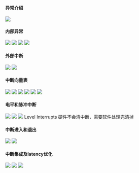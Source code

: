 #### 异常介绍
![](中断系统.assets\23495115-b2227cbe1ac12cbc.png)
#### 内部异常
![](中断系统.assets\23495115-5da4acfd7197fa12.png)
![](中断系统.assets\23495115-d480f55439fed64d.png)
![](中断系统.assets\23495115-422ca9290b09beb7.png)
![](中断系统.assets\23495115-ba398b64b8992f68.png)
#### 外部中断
![](中断系统.assets\23495115-06b2eb98a9d5224f.png)
![](中断系统.assets\23495115-b629d85ca815b8d8.png)
#### 中断向量表
![](中断系统.assets\23495115-0d7ff3468380f672.png)
![](中断系统.assets\23495115-c75a3385b84cd8ca.png)
![](中断系统.assets\23495115-cd038b1aa4005bfc.png)
![](中断系统.assets\23495115-98d67d59c041d050.png)
![](中断系统.assets\23495115-26cc814b7feebf9f.png)
![](中断系统.assets\23495115-230b3ed3781bd90b.png)
#### 电平和脉冲中断
![](中断系统.assets\23495115-048e60acd3875d93.png)
![](中断系统.assets\23495115-28b0c9cd127c9ce7.png)
![](中断系统.assets\23495115-e3add5caaa395397.png)
Level Interrupts 硬件不会清中断，需要软件处理完清掉
#### 中断进入和退出
![](中断系统.assets\23495115-8240d3029ea322aa.png)
![](中断系统.assets\23495115-35b88ba3475b995d.png)
#### 中断集成及latency优化
![](中断系统.assets\23495115-f283365392fc63f9.png)
![](中断系统.assets\23495115-7a4848e2914b6d7e.png)
![](中断系统.assets\23495115-da23c21cea80aa01.png)

